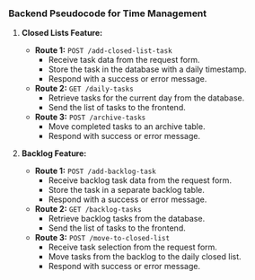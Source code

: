 
### Backend Pseudocode for Time Management

1. **Closed Lists Feature:**
   - **Route 1:** `POST /add-closed-list-task`
     - Receive task data from the request form.
     - Store the task in the database with a daily timestamp.
     - Respond with a success or error message.
   - **Route 2:** `GET /daily-tasks`
     - Retrieve tasks for the current day from the database.
     - Send the list of tasks to the frontend.
   - **Route 3:** `POST /archive-tasks`
     - Move completed tasks to an archive table.
     - Respond with success or error message.

2. **Backlog Feature:**
   - **Route 1:** `POST /add-backlog-task`
     - Receive backlog task data from the request form.
     - Store the task in a separate backlog table.
     - Respond with a success or error message.
   - **Route 2:** `GET /backlog-tasks`
     - Retrieve backlog tasks from the database.
     - Send the list of tasks to the frontend.
   - **Route 3:** `POST /move-to-closed-list`
     - Receive task selection from the request form.
     - Move tasks from the backlog to the daily closed list.
     - Respond with success or error message.

